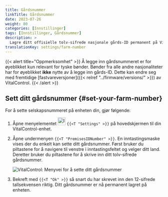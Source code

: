 ```yaml
---
title: Gårdsnummer
linkTitle: Gårdsnummer
date: 2023-07-26
weight: 80
categories: [Innstillinger]
tags: [Innstillinger, Gårdsnummer]
description: >
  Lagre ditt offisielle tolv-sifrede nasjonale gårds-ID permanent på VitalControl-enheten.
translationKey: settings/farm-number
---
```

{{< alert title="Oppmerksomhet" >}}
Å legge inn gårdsnummeret er for øyeblikket kun relevant for tyske bønder. Bønder fra alle andre nasjonaliteter har for øyeblikket **ikke** nytte av å legge inn gårds-ID. Dette kan endre seg med fremtidige [fastvareversjoner]({{< relref "../firmware/versions/" >}}) av VitalControl.
{{< /alert >}}

## Sett ditt gårdsnummer {#set-your-farm-number}

For å sette selskapsnummeret på enheten din, gjør følgende:

1. Åpne menyelementet <img src="/icons/gear.svg" width="25" align="bottom" alt="Innstillinger" /> `{{<T "Settings" >}}` på hovedskjermen til din VitalControl-enhet.

2. Åpne undermenyen `{{<T "PremisesIDNumber" >}}`. En inntastingsmaske vises der du enkelt kan sette ditt gårdsnummer. Først bruker du piltastene for å navigere til venstre i inntastingsfeltet og velger ditt land. Deretter bruker du piltastene for å skrive inn ditt tolv-sifrede gårdsnummer.

   ![VitalControl: Menyvei for å sette ditt gårdsnummer](../images/farm-number.png "Sette ditt gårdsnummer")

3. Bekreft med `{{<T "Ok" >}}` så snart du har skrevet inn den 12-sifrede tallsekvensen riktig. Ditt gårdsnummer er nå permanent lagret på enheten.

